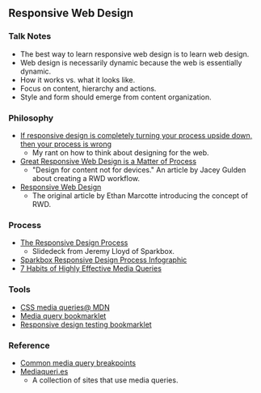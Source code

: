 ## Responsive Web Design

### Talk Notes

- The best way to learn responsive web design is to learn web design.
- Web design is necessarily dynamic because the web is essentially dynamic.
- How it works vs. what it looks like.
- Focus on content, hierarchy and actions.
- Style and form should emerge from content organization.

### Philosophy

- [If responsive design is completely turning your process upside down, then your process is wrong](http://jenmyers.tumblr.com/post/44856172501/if-responsive-design-is-completely-turning-your-process)
	- My rant on how to think about designing for the web.
- [Great Responsive Web Design is a Matter of Process](https://medium.com/p/270048a88c70)
	- "Design for content not for devices." An article by Jacey Gulden about creating a RWD workflow.
- [Responsive Web Design](http://alistapart.com/article/responsive-web-design)
	- The original article by Ethan Marcotte introducing the concept of RWD.

### Process

- [The Responsive Design Process](https://speakerdeck.com/jeremyloyd/the-responsive-design-process)
	- Slidedeck from Jeremy Lloyd of Sparkbox.
- [Sparkbox Responsive Design Process Infographic](http://webdesign.tutsplus.com/articles/workflow/the-sparkbox-responsive-design-process/)
- [7 Habits of Highly Effective Media Queries](http://bradfrostweb.com/blog/post/7-habits-of-highly-effective-media-queries/)

### Tools

- [CSS media queries@ MDN](https://developer.mozilla.org/en-US/docs/Web/Guide/CSS/Media_queries)
- [Media query bookmarklet](http://seesparkbox.com/foundry/media_query_bookmarklet)
- [Responsive design testing bookmarklet](http://responsive.victorcoulon.fr/)

### Reference

- [Common media query breakpoints](http://code-tricks.com/css-media-queries-for-common-devices/)
- [Mediaqueri.es](http://mediaqueri.es/)
	- A collection of sites that use media queries.
